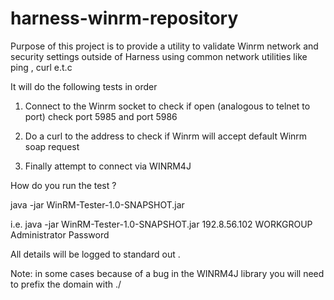 # harness-winrm-repository

Purpose of this project is to provide a utility to validate Winrm network and security settings outside of Harness using 
common network utilities like ping , curl e.t.c 


It will do the following tests in order 

1) Connect to the Winrm socket to check if open (analogous to telnet to port) check port 5985 and port 5986

2) Do a curl to the address to check if Winrm will accept default Winrm soap request 

3) Finally attempt to connect via WINRM4J

How do you run the test ?

java -jar WinRM-Tester-1.0-SNAPSHOT.jar <target-ip-address> <domain> <user> <password>
  
i.e. java -jar WinRM-Tester-1.0-SNAPSHOT.jar 192.8.56.102 WORKGROUP Administrator Password

All details will be logged to standard out . 

Note: in some cases because of a bug in the WINRM4J library you will need to prefix the domain with ./ 

